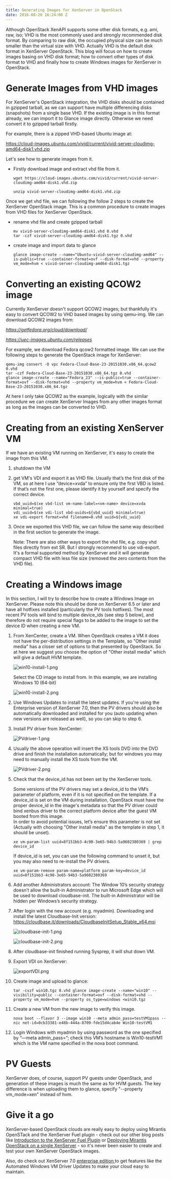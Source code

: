 ```yaml
---
title: Generating Images for XenServer in OpenStack
date: 2016-08-20 16:24:00 Z
---
```


Although OpenStack XenAPI supports some other disk formats, e.g. ami, raw, iso; VHD is the most commonly used and strongly recommended disk format. By comparing to raw disk, the occupied physical size can be much smaller than the virtual size with VHD. Actually VHD is the default disk format in XenServer OpenStack. This blog will focus on how to create images basing on VHD disk format; how to convert other types of disk format to VHD and finally how to create Windows images for XenServer in OpenStack.

# Generate Images from VHD images

For XenServer's OpenStack integration, the VHD disks should be contained in gzipped tarball, as we can support have multiple differencing disks (snapshots) from a single base VHD.  If the existing image is in this format already, we can import it to Glance image directly. Otherwise we need convert it to gzipped tarball firstly.

For example, there is a zipped VHD-based Ubuntu image at:

https://cloud-images.ubuntu.com/vivid/current/vivid-server-cloudimg-amd64-disk1.vhd.zip

Let's see how to generate images from it.

* Firstly download image and extract vhd file from it.

  `wget https://cloud-images.ubuntu.com/vivid/current/vivid-server-cloudimg-amd64-disk1.vhd.zip`

  `unzip vivid-server-cloudimg-amd64-disk1.vhd.zip`

Once we get vhd file, we can following the follow 2 steps to create the XenServer OpenStack image. This is a common procedure to create images from VHD files for XenServer OpenStack.

* rename vhd file and create gzipped tarball

  `mv vivid-server-cloudimg-amd64-disk1.vhd 0.vhd`\
  `tar -czf vivid-server-cloudimg-amd64-disk1.tgz 0.vhd`

* create image and import data to glance

  `glance image-create --name="Ubuntu-vivid-server-cloudimg-amd64" --is-public=true --container-format=ovf --disk-format=vhd --property vm_mode=hvm < vivid-server-cloudimg-amd64-disk1.tgz`

# Converting an existing QCOW2 image

Currently XenServer doesn't support QCOW2 images; but thankfully it's easy to convert QCOW2 to VHD based images by using qemu-img. We can download QCOW2 images from:

*https://getfedora.org/cloud/download/*

*https://uec-images.ubuntu.com/releases*

For example, we download Fedora qcow2 formatted image. We can use the following steps to generate the OpenStack image for XenServer:

`qemu-img convert -O vpc Fedora-Cloud-Base-23-20151030.x86_64.qcow2 0.vhd`\
`tar -czf Fedora-Cloud-Base-23-20151030.x86_64.tgz 0.vhd`\
`glance image-create --name="Fedora_23" --is-public=true --container-format=ovf --disk-format=vhd --property vm_mode=hvm < Fedora-Cloud-Base-23-20151030.x86_64.tgz`

At here I only take QCOW2 as the example, logically with the similar procedure we can create XenServer Images from any other images format as long as the images can be converted to VHD.

# Creating from an existing XenServer VM

If we have an existing VM running on XenServer, it's easy to create the image from this VM.

1. shutdown the VM

2. get VM's VDI and export it as VHD file. Usually that’s the first disk of the VM, so at here I use “device=xvda” to ensure only the first VBD is listed. If that’s not the first one, please identify it by yourself and specify the correct device.

   `vbd_uuid=$(xe vbd-list vm-name-label=<vm-name> device=xvda minimal=true)`\
   `vdi_uuid=$(xe vdi-list vbd-uuids=${vbd_uuid} minimal=true)`\
   `xe vdi-export format=vhd filename=0.vhd uuid=${vdi_uuid}`

3. Once we exported this VHD file, we can follow the same way described in the first section to generate the image.

   Note: There are also other ways to export the vhd file, e.g. copy vhd files directly from ext SR. But I strongly recommend to use vdi-export. It's a formal supported method by XenServer and it will generate compact VHD file with less file size (removed the zero contents from the VHD file).

# Creating a Windows image

In this section, I will try to describe how to create a Windows Image on XenServer. Please note this should be done on XenServer 6.5 or later and have all hotfixes installed (particularly the PV tools hotfixes).  The most recent PV tools will bind to multiple device_ids (see step 5 below), and therefore do not require special flags to be added to the image to set the device ID when creating a new VM.

 1. From XenCenter, create a VM.  When OpenStack creates a VM it does not have the per-distribution settings in the Template, so "Other install media" has a closer set of options to that presented by OpenStack. So at here we suggest you choose the option of "Other install media" which will give a default HVM template.

    ![win10-install-1.png](/uploads/win10-install-1.png)

    Select the CD image to install from.  In this example, we are installing Windows 10 (64-bit)

    ![win10-install-2.png](/uploads/win10-install-2.png)

 2. Use Windows Updates to install the latest updates.  If you're using the Enterprise version of XenServer 7.0, then the PV drivers should also be automatically downloaded and installed for you (auto updating when new versions are released as well), so you can skip to step 6.

 3. Install PV driver from XenCenter:

    ![PVdriver-1.png](/uploads/PVdriver-1.png)

 4. Usually the above operation will insert the XS tools DVD into the DVD drive and finish the installation automatically; but for windows you may need to manually install the XS tools from the VM.

    ![PVdriver-2.png](/uploads/PVdriver-2.png)

 5. Check that the device_id has not been set by the XenServer tools.

    Some versions of the PV drivers may set a device_id to the VM’s parameter of platform, even if it is not specified on the template. If a device_id is set on the VM during installation, OpenStack must have the proper device_id in the image's metadata so that the PV driver could bind xenbus driver to the correct platform device after the guest VM booted from this image. \
    In order to avoid potential issues, let’s ensure this parameter is not set (Actually with choosing "Other install media" as the template in step 1, it should be unset).

    `xe vm-param-list uuid=8f151bb3-4c90-3e65-94b3-5a9602380369 | grep device_id`

    If device_id is set, you can use the following command to unset it, but you may also need to re-install the PV drivers.

    `xe vm-param-remove param-name=platform param-key=device_id uuid=8f151bb3-4c90-3e65-94b3-5a9602380369`

 6. Add another Administrators account: The Window 10’s security strategy doesn’t allow the built-in Administrator to run Microsoft Edge which will be used to download cloudbase-init. The built-in Administrator will be hidden per Windows’s security strategy.

 7. After login with the new account (e.g. myadmin). Downloading and install the latest Cloudbase-Init version: https://cloudbase.it/downloads/CloudbaseInitSetup_Stable_x64.msi

    ![cloudbase-init-1.png](/uploads/cloudbase-init-1.png)

    ![cloudbase-init-2.png](/uploads/cloudbase-init-2.png)

 8. After cloudbase-init finished running Sysprep, it will shut down VM.

 9. Export VDI on XenServer:

    ![exportVDI.png](/uploads/exportVDI.png)

10. Create image and upload to glance:

    `tar -cvzf win10.tgz 0.vhd glance image-create --name="win10" --visibility=public --container-format=ovf --disk-format=vhd --property vm_mode=hvm --property os_type=windows <win10.tgz`

11. Create a new VM from the new image to verify this image.

    `nova boot --flavor 3 --image win10 --meta admin_pass=testVM1pass --nic net-id=0cb33381-e48b-444a-8709-fde15d4cab4e Win10-testVM1`

12. Login Windows with myadmin by using password as the one specified by “—meta admin_pass=”; check this VM’s hostname is Win10-testVM1 which is the VM name specified in the nova boot command.

# PV Guests

XenServer does, of course, support PV guests under OpenStack, and generation of these images is much the same as for HVM guests.  The key difference is when uploading them to glance, specify "--property vm_mode=xen" instead of hvm.

# Give it a go

XenServer-based OpenStack clouds are really easy to deploy using Mirantis OpenSTack and the XenServer Fuel plugin - check out our other blog posts like [Introduction to the XenServer Fuel Plugin](https://www.citrix.com/blogs/2016/07/11/introduction-to-xenserver-fuel-plugin/) or [Deploying Mirantis OpenStack on a single XenServer](https://www.citrix.com/blogs/2015/10/23/deploying-mirantis-openstack-on-a-single-xenserver/) - so it's never been easier to create and test your own XenServer OpenStack images.

Also, do check out XenServer 7.0 [enterprise edition ](https://docs.citrix.com/content/dam/docs/en-us/xenserver/xenserver-7-0/downloads/xenserver-7-0-licensing-faq.pdf) to get features like the Automated Windows VM Driver Updates to make your cloud easy to maintain.